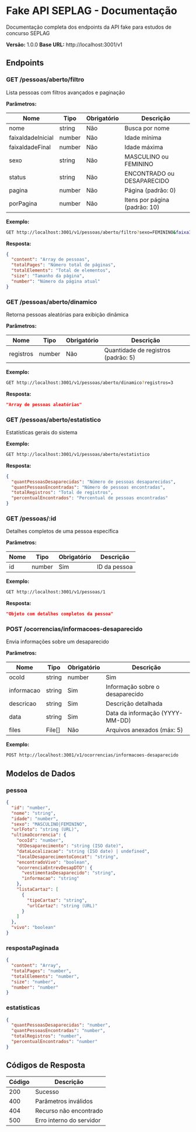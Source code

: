 # Fake API SEPLAG - Documentação

Documentação completa dos endpoints da API fake para estudos de concurso SEPLAG

**Versão:** 1.0.0
**Base URL:** http://localhost:3001/v1

## Endpoints

### GET /pessoas/aberto/filtro

Lista pessoas com filtros avançados e paginação

**Parâmetros:**

| Nome | Tipo | Obrigatório | Descrição |
|------|------|-------------|-----------|
| nome | string | Não | Busca por nome |
| faixaIdadeInicial | number | Não | Idade mínima |
| faixaIdadeFinal | number | Não | Idade máxima |
| sexo | string | Não | MASCULINO ou FEMININO |
| status | string | Não | ENCONTRADO ou DESAPARECIDO |
| pagina | number | Não | Página (padrão: 0) |
| porPagina | number | Não | Itens por página (padrão: 10) |

**Exemplo:**

```bash
GET http://localhost:3001/v1/pessoas/aberto/filtro?sexo=FEMININO&faixaIdadeInicial=18&faixaIdadeFinal=30&pagina=0&porPagina=5
```

**Resposta:**

```json
{
  "content": "Array de pessoas",
  "totalPages": "Número total de páginas",
  "totalElements": "Total de elementos",
  "size": "Tamanho da página",
  "number": "Número da página atual"
}
```

### GET /pessoas/aberto/dinamico

Retorna pessoas aleatórias para exibição dinâmica

**Parâmetros:**

| Nome | Tipo | Obrigatório | Descrição |
|------|------|-------------|-----------|
| registros | number | Não | Quantidade de registros (padrão: 5) |

**Exemplo:**

```bash
GET http://localhost:3001/v1/pessoas/aberto/dinamico?registros=3
```

**Resposta:**

```json
"Array de pessoas aleatórias"
```

### GET /pessoas/aberto/estatistico

Estatísticas gerais do sistema

**Exemplo:**

```bash
GET http://localhost:3001/v1/pessoas/aberto/estatistico
```

**Resposta:**

```json
{
  "quantPessoasDesaparecidas": "Número de pessoas desaparecidas",
  "quantPessoasEncontradas": "Número de pessoas encontradas",
  "totalRegistros": "Total de registros",
  "percentualEncontrados": "Percentual de pessoas encontradas"
}
```

### GET /pessoas/:id

Detalhes completos de uma pessoa específica

**Parâmetros:**

| Nome | Tipo | Obrigatório | Descrição |
|------|------|-------------|-----------|
| id | number | Sim | ID da pessoa |

**Exemplo:**

```bash
GET http://localhost:3001/v1/pessoas/1
```

**Resposta:**

```json
"Objeto com detalhes completos da pessoa"
```

### POST /ocorrencias/informacoes-desaparecido

Envia informações sobre um desaparecido

**Parâmetros:**

| Nome | Tipo | Obrigatório | Descrição |
|------|------|-------------|-----------|
| ocoId | string|number | Sim | ID da ocorrência |
| informacao | string | Sim | Informação sobre o desaparecido |
| descricao | string | Sim | Descrição detalhada |
| data | string | Sim | Data da informação (YYYY-MM-DD) |
| files | File[] | Não | Arquivos anexados (máx: 5) |

**Exemplo:**

```bash
POST http://localhost:3001/v1/ocorrencias/informacoes-desaparecido
```

## Modelos de Dados

### pessoa

```json
{
  "id": "number",
  "nome": "string",
  "idade": "number",
  "sexo": "MASCULINO|FEMININO",
  "urlFoto": "string (URL)",
  "ultimaOcorrencia": {
    "ocoId": "number",
    "dtDesaparecimento": "string (ISO date)",
    "dataLocalizacao": "string (ISO date) | undefined",
    "localDesaparecimentoConcat": "string",
    "encontradoVivo": "boolean",
    "ocorrenciaEntrevDesapDTO": {
      "vestimentasDesaparecido": "string",
      "informacao": "string"
    },
    "listaCartaz": [
      {
        "tipoCartaz": "string",
        "urlCartaz": "string (URL)"
      }
    ]
  },
  "vivo": "boolean"
}
```

### respostaPaginada

```json
{
  "content": "Array",
  "totalPages": "number",
  "totalElements": "number",
  "size": "number",
  "number": "number"
}
```

### estatisticas

```json
{
  "quantPessoasDesaparecidas": "number",
  "quantPessoasEncontradas": "number",
  "totalRegistros": "number",
  "percentualEncontrados": "number"
}
```

## Códigos de Resposta

| Código | Descrição |
|--------|-----------|
| 200 | Sucesso |
| 400 | Parâmetros inválidos |
| 404 | Recurso não encontrado |
| 500 | Erro interno do servidor |
